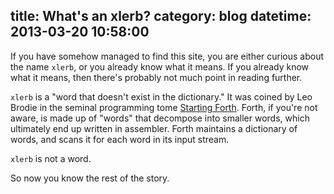 title: What's an xlerb?
category: blog
datetime: 2013-03-20 10:58:00
---
If you have somehow managed to find this site, you are either curious
about the name `xlerb`, or you already know what it means. If you already
know what it means, then there's probably not much point in reading
further.

`xlerb` is a "word that doesn't exist in the dictionary." It was coined by
Leo Brodie in the seminal programming tome
[Starting Forth](http://www.forth.com/starting-forth/).
Forth, if you're not aware, is made up of "words" that decompose into
smaller words, which ultimately end up written in assembler.
Forth maintains a dictionary of words, and scans it for each word in
its input stream.

`xlerb` is not a word.

So now you know the rest of the story.
